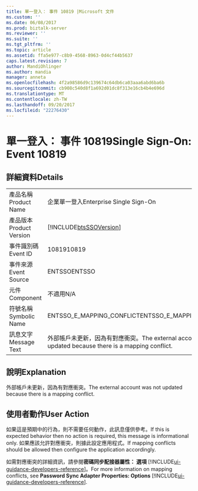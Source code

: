 ```yaml
---
title: 單一登入： 事件 10819 |Microsoft 文件
ms.custom: ''
ms.date: 06/08/2017
ms.prod: biztalk-server
ms.reviewer: ''
ms.suite: ''
ms.tgt_pltfrm: ''
ms.topic: article
ms.assetid: ffa5e977-c8b9-4568-8963-0d4cf44b5637
caps.latest.revision: 7
author: MandiOhlinger
ms.author: mandia
manager: anneta
ms.openlocfilehash: 4f2a98586d9c139674c64db6ca03aaa6abd6ba6b
ms.sourcegitcommit: cb908c540d8f1a692d01dc8f313e16cb4b4e696d
ms.translationtype: MT
ms.contentlocale: zh-TW
ms.lasthandoff: 09/20/2017
ms.locfileid: "22276430"
---
```

# <a name="single-sign-on-event-10819"></a><span data-ttu-id="2a749-102">單一登入： 事件 10819</span><span class="sxs-lookup"><span data-stu-id="2a749-102">Single Sign-On: Event 10819</span></span>
## <a name="details"></a><span data-ttu-id="2a749-103">詳細資料</span><span class="sxs-lookup"><span data-stu-id="2a749-103">Details</span></span>  
  
|||  
|-|-|  
|<span data-ttu-id="2a749-104">產品名稱</span><span class="sxs-lookup"><span data-stu-id="2a749-104">Product Name</span></span>|<span data-ttu-id="2a749-105">企業單一登入</span><span class="sxs-lookup"><span data-stu-id="2a749-105">Enterprise Single Sign-On</span></span>|  
|<span data-ttu-id="2a749-106">產品版本</span><span class="sxs-lookup"><span data-stu-id="2a749-106">Product Version</span></span>|[!INCLUDE[btsSSOVersion](../includes/btsssoversion-md.md)]|  
|<span data-ttu-id="2a749-107">事件識別碼</span><span class="sxs-lookup"><span data-stu-id="2a749-107">Event ID</span></span>|<span data-ttu-id="2a749-108">10819</span><span class="sxs-lookup"><span data-stu-id="2a749-108">10819</span></span>|  
|<span data-ttu-id="2a749-109">事件來源</span><span class="sxs-lookup"><span data-stu-id="2a749-109">Event Source</span></span>|<span data-ttu-id="2a749-110">ENTSSO</span><span class="sxs-lookup"><span data-stu-id="2a749-110">ENTSSO</span></span>|  
|<span data-ttu-id="2a749-111">元件</span><span class="sxs-lookup"><span data-stu-id="2a749-111">Component</span></span>|<span data-ttu-id="2a749-112">不適用</span><span class="sxs-lookup"><span data-stu-id="2a749-112">N/A</span></span>|  
|<span data-ttu-id="2a749-113">符號名稱</span><span class="sxs-lookup"><span data-stu-id="2a749-113">Symbolic Name</span></span>|<span data-ttu-id="2a749-114">ENTSSO_E_MAPPING_CONFLICT</span><span class="sxs-lookup"><span data-stu-id="2a749-114">ENTSSO_E_MAPPING_CONFLICT</span></span>|  
|<span data-ttu-id="2a749-115">訊息文字</span><span class="sxs-lookup"><span data-stu-id="2a749-115">Message Text</span></span>|<span data-ttu-id="2a749-116">外部帳戶未更新，因為有對應衝突。</span><span class="sxs-lookup"><span data-stu-id="2a749-116">The external account was not updated because there is a mapping conflict.</span></span>|  
  
## <a name="explanation"></a><span data-ttu-id="2a749-117">說明</span><span class="sxs-lookup"><span data-stu-id="2a749-117">Explanation</span></span>  
 <span data-ttu-id="2a749-118">外部帳戶未更新，因為有對應衝突。</span><span class="sxs-lookup"><span data-stu-id="2a749-118">The external account was not updated because there is a mapping conflict.</span></span>  
  
## <a name="user-action"></a><span data-ttu-id="2a749-119">使用者動作</span><span class="sxs-lookup"><span data-stu-id="2a749-119">User Action</span></span>  
 <span data-ttu-id="2a749-120">如果這是預期中的行為，則不需要任何動作，此訊息僅供參考。</span><span class="sxs-lookup"><span data-stu-id="2a749-120">If this is expected behavior then no action is required, this message is informational only.</span></span> <span data-ttu-id="2a749-121">如果應該允許對應衝突，則據此設定應用程式。</span><span class="sxs-lookup"><span data-stu-id="2a749-121">If mapping conflicts should be allowed then configure the application accordingly.</span></span>  
  
 <span data-ttu-id="2a749-122">如需對應衝突的詳細資訊，請參閱**密碼同步配接器屬性： 選項** [!INCLUDE[ui-guidance-developers-reference](../includes/ui-guidance-developers-reference.md)]。</span><span class="sxs-lookup"><span data-stu-id="2a749-122">For more information on mapping conflicts, see **Password Sync Adapter Properties: Options** [!INCLUDE[ui-guidance-developers-reference](../includes/ui-guidance-developers-reference.md)].</span></span>